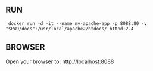 ## RUN
```
 docker run -d -it --name my-apache-app -p 8088:80 -v "$PWD/docs":/usr/local/apache2/htdocs/ httpd:2.4
```

## BROWSER
Open your browser to: http://localhost:8088
